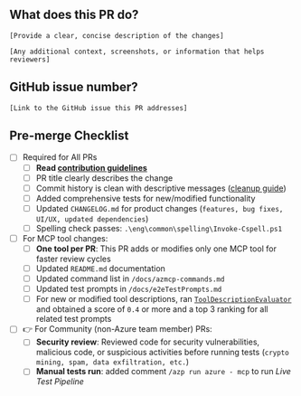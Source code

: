 ## What does this PR do?
`[Provide a clear, concise description of the changes]`

`[Any additional context, screenshots, or information that helps reviewers]`

## GitHub issue number?
`[Link to the GitHub issue this PR addresses]`

## Pre-merge Checklist

- [ ] Required for All PRs
    - [ ] **Read [contribution guidelines](https://github.com/microsoft/mcp/blob/main/CONTRIBUTING.md)**
    - [ ] PR title clearly describes the change
    - [ ] Commit history is clean with descriptive messages ([cleanup guide](https://github.com/Azure/azure-powershell/blob/master/documentation/development-docs/cleaning-up-commits.md))
    - [ ] Added comprehensive tests for new/modified functionality
    - [ ] Updated `CHANGELOG.md` for product changes (`features, bug fixes, UI/UX, updated dependencies`)
    - [ ] Spelling check passes: `.\eng\common\spelling\Invoke-Cspell.ps1`
- [ ] For MCP tool changes:
    - [ ] **One tool per PR**: This PR adds or modifies only one MCP tool for faster review cycles
    - [ ] Updated `README.md` documentation
    - [ ] Updated command list in `/docs/azmcp-commands.md`
    - [ ] Updated test prompts in `/docs/e2eTestPrompts.md`
    - [ ] For new or modified tool descriptions, ran [`ToolDescriptionEvaluator`](https://github.com/microsoft/mcp/blob/main/eng/tools/ToolDescriptionEvaluator/Quickstart.md) and obtained a score of `0.4` or more and a top 3 ranking for all related test prompts
- [ ] 👉 For Community (non-Azure team member) PRs:
    - [ ] **Security review**: Reviewed code for security vulnerabilities, malicious code, or suspicious activities before running tests (`crypto mining, spam, data exfiltration, etc.`)
    - [ ] **Manual tests run**: added comment `/azp run azure - mcp` to run *Live Test Pipeline*
